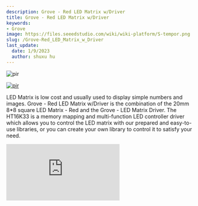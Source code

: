 ```yaml
---
description: Grove - Red LED Matrix w/Driver
title: Grove - Red LED Matrix w/Driver
keywords:
- Grove
image: https://files.seeedstudio.com/wiki/wiki-platform/S-tempor.png
slug: /Grove-Red_LED_Matrix_w_Driver
last_update:
  date: 1/9/2023
  author: shuxu hu
---
```





<!-- ![](https://files.seeedstudio.com/wiki/Grove-LED_Matrix_Driver-HT16K33/img/main2.jpg) -->
  <p style={{textAlign: 'center'}}><img src="https://files.seeedstudio.com/wiki/Grove-LED_Matrix_Driver-HT16K33/img/main2.jpg" alt="pir" width={600} height="auto" /></p>

<!-- <p style="text-align:center"><a href="https://www.seeedstudio.com/Grove-Red-LED-Matrix-w/Driver.html" target="_blank"><img src="https://files.seeedstudio.com/wiki/Seeed-WiKi/docs/images/get_one_now.png" border=0 /></a></p>  -->
[<p><img src="https://files.seeedstudio.com/wiki/common/Get_One_Now_Banner.png" alt="pir" width={600} height="auto" /></p>](https://www.seeedstudio.com/Grove-Red-LED-Matrix-w/Driver.html)

LED Matrix is low cost and usually used to display simple numbers and images. Grove - Red LED Matrix w/Driver is the combination of the 20mm  8*8 square LED Matrix - Red and the Grove - LED Matrix Driver. The HT16K33 is a memory mapping and multi-function LED controller driver which allows you to control the LED matrix with our prepared and easy-to-use libraries, or you can create your own library to control it to satisfy your need. 

<iframe width={800} height={450} src="https://www.youtube.com/embed/i9hnRPuCx-Q" frameBorder={0} allow="accelerometer; autoplay; encrypted-media; gyroscope; picture-in-picture" allowFullScreen />


## Version

| Product Version  | Changes                                                                                               | Released Date |
|------------------|-------------------------------------------------------------------------------------------------------|---------------|
| Grove - Red LED Matrix w/Driver | Initial                                                                                               | Sep 2018      |

## Feature 

- Integrated RC oscillator
- R/W address auto increment
- Max. 8 x 8 patterns
- I^2^C-bus interface


##Specification

|Item|Value|
|---|---|
|Supply Voltage|3.3V / 5V|
|LED Matrix Dot NO.|8 * 8|
|Operating temperature|-40～85℃|
|Storage temperature|-50～125℃|
|Interface|I2C|
|I2C address|0x70(defult) 0x71~0x77(configurable)|
|Size|L: 40mm W: 40mm H: 21mm| 
|Weight|17.4g|
|Package size|L: 140mm W: 90mm H: 20mm|
|Gross Weight|24g|


:::note
         There are 8 possible I2C address of this grove, from 0x70 to 0x77. The defult I^2^C address is 0x77. You can change the I2C address by do some soldering as instructed in the below table. 
:::
|I^2^C address|Connection|
|---|---|
|0x70|Disconnect: A0 A1 A2|
|0x71|Disconnect: A1 A2, Connect: A0|
|0x72|Disconnect: A0 A2, Connect: A1|
|0x73|Disconnect: A2, Connect: A1 A0|
|0x74|Disconnect: A0 A1, Connect: A2|
|0x75|Disconnect: A1, Connect: A0 A2|
|0x76|Disconnect: A0, Connect: A1 A2|
|0x77|Connect: A0 A1 A2|

For example, if I want to change the address to 0x73, I need to connect pad A1,A0 and disconnect pad A2. Then I will get address 0b01110011, that is 0x73.

<!-- ![](https://files.seeedstudio.com/wiki/Grove-LED_Matrix_Driver-HT16K33/img/0x73.png) -->
  <p style={{textAlign: 'center'}}><img src="https://files.seeedstudio.com/wiki/Grove-LED_Matrix_Driver-HT16K33/img/0x73.png" alt="pir" width={600} height="auto" /></p>


## Typical applications

- Industrial control indicators
- Digital clocks, thermometers, counters, multimeters 
- Combo sets
- VCR sets
- Instrumentation readouts
- Other consumer applications
- LED Displays


## Hardware Overview

### Pin Out

<!-- ![](https://files.seeedstudio.com/wiki/Grove-LED_Matrix_Driver-HT16K33/img/pinout.jpg) -->
  <p style={{textAlign: 'center'}}><img src="https://files.seeedstudio.com/wiki/Grove-LED_Matrix_Driver-HT16K33/img/pinout.jpg" alt="pir" width={600} height="auto" /></p>

## Platforms Supported

<!-- | Arduino                                                                                             | Raspberry Pi                                                                                             |                                                                                                 |                                                                                                          |                                                                                                    |
|-----------------------------------------------------------------------------------------------------|----------------------------------------------------------------------------------------------------------|-------------------------------------------------------------------------------------------------|---------------------------------------------------------------------------------------------------|----------------------------------------------------------------------------------------------------|
| ![](https://files.seeedstudio.com/wiki/wiki_english/docs/images/arduino_logo.jpg) | ![](https://files.seeedstudio.com/wiki/wiki_english/docs/images/raspberry_pi_logo_n.jpg) | ![](https://files.seeedstudio.com/wiki/wiki_english/docs/images/bbg_logo_n.jpg) | ![](https://files.seeedstudio.com/wiki/wiki_english/docs/images/wio_logo_n.jpg) | ![](https://files.seeedstudio.com/wiki/wiki_english/docs/images/linkit_logo_n.jpg) | -->
|Arduino|Raspberry Pi|
|---|---|
|<p><img src="https://files.seeedstudio.com/wiki/wiki_english/docs/images/arduino_logo.jpg" alt="pir" width={200} height="auto" /></p>|<p><img src="https://files.seeedstudio.com/wiki/wiki_english/docs/images/raspberry_pi_logo_n.jpg" alt="pir" width={200} height="auto" /></p>|


## Getting Started


### Play With Arduino

**Materials required**


| Seeeduino V4.2 | Base Shield|Grove - Red LED Matrix w/Driver| 
|--------------|-------------|-----------------|
|<p><img src="https://files.seeedstudio.com/wiki/wiki_english/docs/images/seeeduino_v4.2.jpg" alt="pir" width={600} height="auto" /></p>|<p><img src="https://files.seeedstudio.com/wiki/wiki_english/docs/images/base_shield.jpg" alt="pir" width={600} height="auto" /></p>|<p><img src="https://files.seeedstudio.com/wiki/Grove-LED_Matrix_Driver-HT16K33/img/thumbnail2.jpg" alt="pir" width={600} height="auto" /></p>|
|[Get ONE Now](https://www.seeedstudio.com/Seeeduino-V4.2-p-2517.html)|[Get ONE Now](https://www.seeedstudio.com/Base-Shield-V2-p-1378.html)|[Get ONE Now](https://www.seeedstudio.com/Grove-Red-LED-Matrix-w/Driver.html)|


:::note
    **1.** Please plug the USB cable gently, otherwise you may damage the port. Please use the USB cable with 4 wires inside, the 2 wires cable can't transfer data. If you are not sure about the wire you have, you can click [here](https://www.seeedstudio.com/Micro-USB-Cable-48cm-p-1475.html) to buy 
    
    **2.** Each Grove module comes with a Grove cable when you buy. In case you lose the Grove cable, you can click [here](https://www.seeedstudio.com/Grove-Universal-4-Pin-Buckled-20cm-Cable-%285-PCs-pack%29-p-936.html) to buy.
:::

- **Step 1.** Connect the Grove - Red LED Matrix w/Driver to port **I^2^C** of Grove-Base Shield.

- **Step 2.** Plug Grove - Base Shield into Seeeduino.

- **Step 3.** Connect Seeeduino to PC via a USB cable.

<!-- ![](https://files.seeedstudio.com/wiki/Grove-LED_Matrix_Driver-HT16K33/img/with_ard.jpeg) -->
  <p style={{textAlign: 'center'}}><img src="https://files.seeedstudio.com/wiki/Grove-LED_Matrix_Driver-HT16K33/img/with_ard.jpeg" alt="pir" width={600} height="auto" /></p>


#### Software

:::note
        If this is the first time you work with Arduino, we strongly recommend you to see [Getting Started with Arduino](https://wiki.seeedstudio.com/Getting_Started_with_Arduino/) before the start.
:::

- **Step 1.** Download the [Grove_LED_Matrix_Driver_HT16K33](https://github.com/Seeed-Studio/Grove_LED_Matrix_Driver_HT16K33.git) Library from Github.

- **Step 2.** Refer to [How to install library](https://wiki.seeedstudio.com/How_to_install_Arduino_Library) to install library for Arduino.

- **Step 3.** Restart the Arduino IDE. Open the example, you can open it in the following three ways：
    1. Open it directly in the Arduino IDE via the path: **File --> Examples -->Grove - LED Matrix Driver(HT16K33 with 8*8 LED Matrix) --> display_bars**. 
    <!-- ![](https://files.seeedstudio.com/wiki/Grove-LED_Matrix_Driver-HT16K33/img/ard1.jpg) -->
      <p style={{textAlign: 'center'}}><img src="https://files.seeedstudio.com/wiki/Grove-LED_Matrix_Driver-HT16K33/img/ard1.jpg" alt="pir" width={600} height="auto" /></p>

    2. Open it in your computer by click the **basic_demo.ino** which you can find in the folder **XXXX\Arduino\libraries\Grove_LED_Matrix_Driver_HT16K33⁩\examples\display_bars⁩\display_bars⁩.ino**, **XXXX** is the location you installed the Arduino IDE.
    <!-- ![](https://files.seeedstudio.com/wiki/Grove-LED_Matrix_Driver-HT16K33/img/ard2.png) -->
      <p style={{textAlign: 'center'}}><img src="https://files.seeedstudio.com/wiki/Grove-LED_Matrix_Driver-HT16K33/img/ard2.png" alt="pir" width={600} height="auto" /></p>

    3. Or, you can just click the icon 
    <!-- ![](https://files.seeedstudio.com/wiki/wiki_english/docs/images/copy.jpg) -->
      <p style={{textAlign: 'center'}}><img src="https://files.seeedstudio.com/wiki/wiki_english/docs/images/copy.jpg" alt="pir" width={50} height="auto" /></p>

     in upper right corner of the code block to copy the following code into a new sketch in the Arduino IDE.



```C++


#include <Wire.h>
#include "Grove_LED_Matrix_Driver_HT16K33.h"


Matrix_8x8 matrix;

void setup()
{
    Wire.begin();
    matrix.init();
    matrix.setBrightness(0);
    matrix.setBlinkRate(BLINK_OFF);
}

void loop()
{
    for (int i=0;i<33;i++)
    {
        // The input range of writeBar is [0-32]
        matrix.writeBar(i);
        matrix.display();
        delay(150);
    }
}


```

:::note
        The library file may be updated. This code may not be applicable to the updated library file, so we recommend that you use the first two methods.
:::

:::success
		If everything goes well, you will be able to see various bars display on the LED matrix.
:::
If you would like to run other examples, you may do similar processes and be able to see different displays.



**DIY**

Are you willing to let the LED matrix to display the emoji? Now, it is your turn to design your own. Prepare yourself with the above-listed Hardware and Software requirements.

- **Step 1.** Use the online [LED Matrix Editor](http://xantorohara.github.io/led-matrix-editor/#) to edit and create animations for 8*8 LED matrices.

- **Step 2.** Select the LEDs color on the top right corner. In my case, I choose 'red' as I am using the Red LED Matrix.

- **Step 3.** Create your own design by simply click on the blank dot.

- **Step 4.** Copy the hex file generated according to your design. There are two ways you can do this:
    - copy the hex value in the hex box at the bottom left corner.
    - copy the corresponding code in the Arduino/C code section.

<!-- ![](https://files.seeedstudio.com/wiki/Grove-LED_Matrix_Driver-HT16K33/img/emoji.png) -->
  <p style={{textAlign: 'center'}}><img src="https://files.seeedstudio.com/wiki/Grove-LED_Matrix_Driver-HT16K33/img/emoji.png" alt="pir" width={600} height="auto" /></p>


- **Step 5.** Create the new '.ino' file under the same folder with other LED Matrix examples and copy below code.


```C++

#include "Grove_LED_Matrix_Driver_HT16K33.h"
#include <Wire.h>

//put your own design hex group here.
const uint64_t Emoji[] = 
{
  0x3c4299a581a5423c,
  0x3c4281bd81a5423c,
  0x3c42a59981a5423c,
};

Matrix_8x8 matrix;


void setup() {
    Wire.begin();
    matrix.init();
    matrix.setBrightness(0);
    matrix.setBlinkRate(BLINK_OFF);
    /*************************************************************
    * Description
    *    Setting the blink rate of matrix
    * Parameter
    *    blink_type: BLINK_OFF, BLINK_2HZ, BLINK_1HZ
    * Return
    *    Null.
    *************************************************************/
}

void loop() {
  for (int i = 0;i < 3;i++)
    {
        matrix.writeOnePicture(Emoji[i]);
        /*************************************************************
        * Description
        *    Write a picture in display buffer.
        *    Call display() to show display buffer.
        * Parameter
        *    pic: A uint64_t type 8x8 matrix picture, you can make it at
        *         https://xantorohara.github.io/led-matrix-editor/#
        * Return
        *    Null.
        *************************************************************/
        matrix.display();
        /*************************************************************
        * Description
        *    Clear the display buffer.
        *    This function will display nothing on 8x8 Matrix after call display().
        * Parameter
        *    Null.
        * Return
        *    Null.
        *************************************************************/
        delay(500);
    }
}

```


- **Step 6.** Upload your project to your seeeduino.


:::success

         If everything goes well, your LED Matrix will display as below.
:::
<!-- ![](https://files.seeedstudio.com/wiki/Grove-LED_Matrix_Driver-HT16K33/img/display.gif) -->
  <p style={{textAlign: 'center'}}><img src="https://files.seeedstudio.com/wiki/Grove-LED_Matrix_Driver-HT16K33/img/display.gif" alt="pir" width={600} height="auto" /></p>


## Schematic Online Viewer


<div className="altium-ecad-viewer" data-project-src="https://files.seeedstudio.com/wiki/Grove-LED_Matrix_Driver-HT16K33/res/202002241_PCBA%3BGrove%20-%20LED%20Matrix%20Driver%20(HT16K33)_原理图.zip" style={{borderRadius: '0px 0px 4px 4px', height: 500, borderStyle: 'solid', borderWidth: 1, borderColor: 'rgb(241, 241, 241)', overflow: 'hidden', maxWidth: 1280, maxHeight: 700, boxSizing: 'border-box'}}>
</div>



## Resources

- **[Zip]** [Grove - LED Matrix Driver(HT16K33) Eagle Files](https://files.seeedstudio.com/wiki/Grove-LED_Matrix_Driver-HT16K33/res/202002241_PCBA%3BGrove%20-%20LED%20Matrix%20Driver%20(HT16K33)_原理图.zip)

- **[Zip]** [Grove_LED_Matrix_Driver_HT16K33 Software Library](https://github.com/Seeed-Studio/Grove_LED_Matrix_Driver_HT16K33/archive/master.zip)

- **[PDF]** [Datasheet HT16K33](https://files.seeedstudio.com/wiki/Grove-LED_Matrix_Driver-HT16K33/res/310040349%2C%20SMD%20IC%20Driver%3BSOP-28-物料规格书-1.pdf)




## Tech Support

Please do not hesitate to submit the issue into our [forum](https://forum.seeedstudio.com/).
<br />
<p style={{textAlign: 'center'}}><a href="https://www.seeedstudio.com/act-4.html?utm_source=wiki&utm_medium=wikibanner&utm_campaign=newproducts" target="_blank"><img src="https://files.seeedstudio.com/wiki/Wiki_Banner/new_product.jpg" /></a></p>
